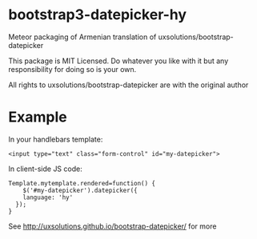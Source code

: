 bootstrap3-datepicker-hy
============

Meteor packaging of Armenian translation of uxsolutions/bootstrap-datepicker

This package is MIT Licensed. Do whatever you like with it but any responsibility for doing so is your own.

All rights to uxsolutions/bootstrap-datepicker are with the original author

Example
============
In your handlebars template:

    <input type="text" class="form-control" id="my-datepicker">

In client-side JS code:

    Template.mytemplate.rendered=function() {
    	$('#my-datepicker').datepicker({
        language: 'hy'
      });
    }

See http://uxsolutions.github.io/bootstrap-datepicker/ for more
